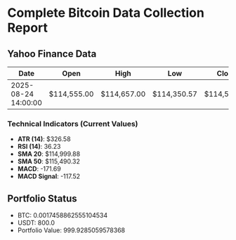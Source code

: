 
# Complete Bitcoin Data Collection Report

## Yahoo Finance Data

| Date | Open | High | Low | Close | Volume |
|------|------|------|-----|-------|--------|
| 2025-08-24 14:00:00 | $114,555.00 | $114,657.00 | $114,350.57 | $114,514.05 | 817 |

### Technical Indicators (Current Values)

- **ATR (14)**: $326.58
- **RSI (14)**: 36.23
- **SMA 20**: $114,999.88
- **SMA 50**: $115,490.32
- **MACD**: -171.69
- **MACD Signal**: -117.52

## Portfolio Status

- BTC: 0.0017458862555104534
- USDT: 800.0
- Portfolio Value: 999.9285059578368
